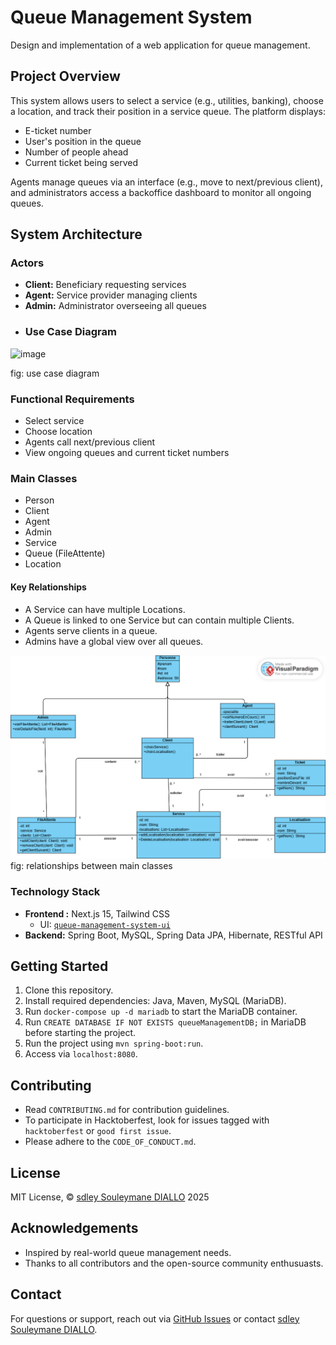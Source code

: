 # Queue Management System

Design and implementation of a web application for queue management.

## Project Overview
This system allows users to select a service (e.g., utilities, banking), choose a location, and track their position in a service queue. The platform displays:
- E-ticket number
- User's position in the queue
- Number of people ahead
- Current ticket being served

Agents manage queues via an interface (e.g., move to next/previous client), and administrators access a backoffice dashboard to monitor all ongoing queues.

## System Architecture

### Actors
- **Client:** Beneficiary requesting services
- **Agent:** Service provider managing clients
- **Admin:** Administrator overseeing all queues
- ### Use Case Diagram
![image](https://github.com/user-attachments/assets/c379db42-a53c-4f9c-98ba-b1769a4364c7)

fig: use case diagram

### Functional Requirements
- Select service
- Choose location
- Agents call next/previous client
- View ongoing queues and current ticket numbers

### Main Classes
- Person
- Client
- Agent
- Admin
- Service
- Queue (FileAttente)
- Location

#### Key Relationships
- A Service can have multiple Locations.
- A Queue is linked to one Service but can contain multiple Clients.
- Agents serve clients in a queue.
- Admins have a global view over all queues.

![conception-image-diagram](img.png)
fig: relationships between main classes


### Technology Stack
- **Frontend :** Next.js 15, Tailwind CSS
  - UI: [`queue-management-system-ui`](https://github.com/sdley/queue-management-system-ui)
- **Backend:** Spring Boot, MySQL, Spring Data JPA, Hibernate, RESTful API

## Getting Started
1. Clone this repository.
2. Install required dependencies: Java, Maven, MySQL (MariaDB).
3. Run `docker-compose up -d mariadb` to start the MariaDB container.
4. Run `CREATE DATABASE IF NOT EXISTS queueManagementDB;` in MariaDB before starting the project.
5. Run the project using `mvn spring-boot:run`.
6. Access via `localhost:8080`.

## Contributing
- Read `CONTRIBUTING.md` for contribution guidelines.
- To participate in Hacktoberfest, look for issues tagged with `hacktoberfest` or `good first issue`.
- Please adhere to the `CODE_OF_CONDUCT.md`.

## License
MIT License, © [sdley Souleymane DIALLO](https://sdley.github.io/) 2025


## Acknowledgements
- Inspired by real-world queue management needs.
- Thanks to all contributors and the open-source community enthusuasts.

## Contact
For questions or support, reach out via [GitHub Issues](https://github.com/sdley/queue-management-system/issues) or contact [sdley Souleymane DIALLO](https://sdley.github.io/).

